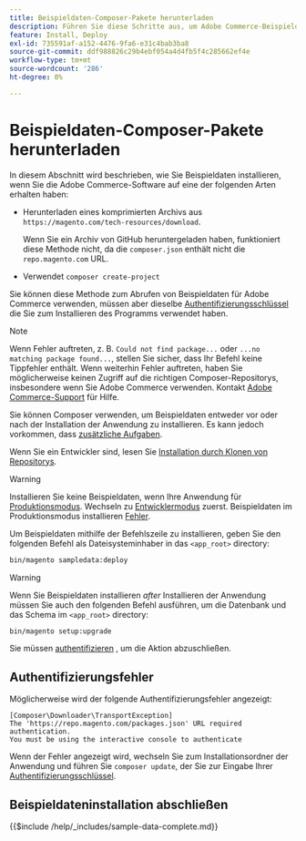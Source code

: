 ```yaml
---
title: Beispieldaten-Composer-Pakete herunterladen
description: Führen Sie diese Schritte aus, um Adobe Commerce-Beispieldaten mit dem Composer PHP Package Manager zu installieren.
feature: Install, Deploy
exl-id: 735591af-a152-4476-9fa6-e31c4bab3ba8
source-git-commit: ddf988826c29b4ebf054a4d4fb5f4c285662ef4e
workflow-type: tm+mt
source-wordcount: '286'
ht-degree: 0%

---
```


# Beispieldaten-Composer-Pakete herunterladen

In diesem Abschnitt wird beschrieben, wie Sie Beispieldaten installieren, wenn Sie die Adobe Commerce-Software auf eine der folgenden Arten erhalten haben:

* Herunterladen eines komprimierten Archivs aus `https://magento.com/tech-resources/download`.

  Wenn Sie ein Archiv von GitHub heruntergeladen haben, funktioniert diese Methode nicht, da die `composer.json` enthält nicht die `repo.magento.com` URL.

* Verwendet `composer create-project`

Sie können diese Methode zum Abrufen von Beispieldaten für Adobe Commerce verwenden, müssen aber dieselbe [Authentifizierungsschlüssel](../prerequisites/authentication-keys.md) die Sie zum Installieren des Programms verwendet haben.

>[!NOTE]
>
>Wenn Fehler auftreten, z. B. `Could not find package...` oder `...no matching package found...`, stellen Sie sicher, dass Ihr Befehl keine Tippfehler enthält. Wenn weiterhin Fehler auftreten, haben Sie möglicherweise keinen Zugriff auf die richtigen Composer-Repositorys, insbesondere wenn Sie Adobe Commerce verwenden. Kontakt [Adobe Commerce-Support](https://support.magento.com/hc/en-us) für Hilfe.

Sie können Composer verwenden, um Beispieldaten entweder vor oder nach der Installation der Anwendung zu installieren. Es kann jedoch vorkommen, dass [zusätzliche Aufgaben](remove-or-update.md).

Wenn Sie ein Entwickler sind, lesen Sie [Installation durch Klonen von Repositorys](git-repositories.md).

>[!WARNING]
>
>Installieren Sie keine Beispieldaten, wenn Ihre Anwendung für [Produktionsmodus](../../configuration/bootstrap/application-modes.md#production-mode). Wechseln zu [Entwicklermodus](../../configuration/bootstrap/application-modes.md#developer-mode) zuerst. Beispieldaten im Produktionsmodus installieren [Fehler](https://support.magento.com/hc/en-us/articles/360033824571#symptom-production-mode-trouble-samp-prod-).

Um Beispieldaten mithilfe der Befehlszeile zu installieren, geben Sie den folgenden Befehl als Dateisysteminhaber in das `<app_root>` directory:

```bash
bin/magento sampledata:deploy
```

>[!WARNING]
>
>Wenn Sie Beispieldaten installieren _after_ Installieren der Anwendung müssen Sie auch den folgenden Befehl ausführen, um die Datenbank und das Schema im `<app_root>` directory:

```bash
bin/magento setup:upgrade
```

Sie müssen [authentifizieren](../prerequisites/authentication-keys.md) , um die Aktion abzuschließen.

## Authentifizierungsfehler

Möglicherweise wird der folgende Authentifizierungsfehler angezeigt:

```terminal
[Composer\Downloader\TransportException]
The 'https://repo.magento.com/packages.json' URL required authentication.
You must be using the interactive console to authenticate
```

Wenn der Fehler angezeigt wird, wechseln Sie zum Installationsordner der Anwendung und führen Sie `composer update`, der Sie zur Eingabe Ihrer [Authentifizierungsschlüssel](../prerequisites/authentication-keys.md).

## Beispieldateninstallation abschließen

{{$include /help/_includes/sample-data-complete.md}}
